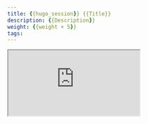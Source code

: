 ```yaml
---
title: {{hugo_session}} {{Title}}
description: {{Description}}
weight: {{weight + 5}}
tags: 
---
```


<!-- source: <a href="https://colorado.rstudio.com/rsc/{{vanity_url}}" target="_blank">colorado.rstudio.com/rsc/{{vanity_url}}</a> -->

<script src="/js/iframeResizer.min.js" type="text/javascript"></script>

<div class="responsive-container-rmarkdown">

  <div class="animated-r-wrapper">
    <div class="animated-r-vertical">
      <div class="animated-r-circle"></div>
    </div>
    <div class="animated-r-diagonal"></div>
  </div>

  <iframe id="rmd_iframe"
    src="https://colorado.rstudio.com/rsc/{{vanity_url}}" 
    gesture="media"  allowfullscreen
    scrolling="yes">
  </iframe>
</div>

<!-- <script>
  iFrameResize({ checkOrigin: 'https://colorado.rstudio.com/rsc/' , log: false }, '#rmd_iframe')
</script> -->



